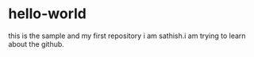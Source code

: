 # hello-world
this is the sample and my first repository
i am sathish.i am trying to learn about the github.
